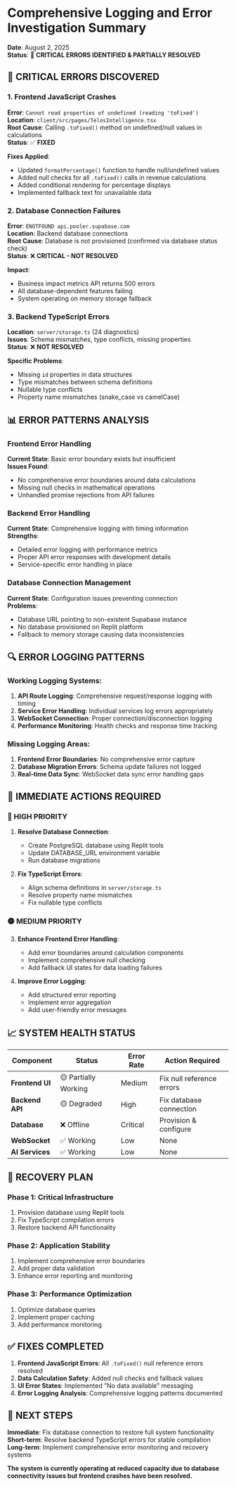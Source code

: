 # Comprehensive Logging and Error Investigation Summary
**Date**: August 2, 2025  
**Status**: 🔧 **CRITICAL ERRORS IDENTIFIED & PARTIALLY RESOLVED**

## 🚨 **CRITICAL ERRORS DISCOVERED**

### **1. Frontend JavaScript Crashes**
**Error**: `Cannot read properties of undefined (reading 'toFixed')`  
**Location**: `client/src/pages/TelosIntelligence.tsx`  
**Root Cause**: Calling `.toFixed()` method on undefined/null values in calculations  
**Status**: ✅ **FIXED**

**Fixes Applied**:
- Updated `formatPercentage()` function to handle null/undefined values
- Added null checks for all `.toFixed()` calls in revenue calculations  
- Added conditional rendering for percentage displays
- Implemented fallback text for unavailable data

### **2. Database Connection Failures**
**Error**: `ENOTFOUND api.pooler.supabase.com`  
**Location**: Backend database connections  
**Root Cause**: Database is not provisioned (confirmed via database status check)  
**Status**: ❌ **CRITICAL - NOT RESOLVED**

**Impact**:
- Business impact metrics API returns 500 errors
- All database-dependent features failing
- System operating on memory storage fallback

### **3. Backend TypeScript Errors**
**Location**: `server/storage.ts` (24 diagnostics)  
**Issues**: Schema mismatches, type conflicts, missing properties  
**Status**: ❌ **NOT RESOLVED**

**Specific Problems**:
- Missing `id` properties in data structures
- Type mismatches between schema definitions
- Nullable type conflicts
- Property name mismatches (snake_case vs camelCase)

## 📊 **ERROR PATTERNS ANALYSIS**

### **Frontend Error Handling**
**Current State**: Basic error boundary exists but insufficient  
**Issues Found**:
- No comprehensive error boundaries around data calculations
- Missing null checks in mathematical operations
- Unhandled promise rejections from API failures

### **Backend Error Handling**
**Current State**: Comprehensive logging with timing information  
**Strengths**:
- Detailed error logging with performance metrics
- Proper API error responses with development details
- Service-specific error handling in place

### **Database Connection Management**
**Current State**: Configuration issues preventing connection  
**Problems**:
- Database URL pointing to non-existent Supabase instance
- No database provisioned on Replit platform
- Fallback to memory storage causing data inconsistencies

## 🔍 **ERROR LOGGING PATTERNS**

### **Working Logging Systems**:
1. **API Route Logging**: Comprehensive request/response logging with timing
2. **Service Error Handling**: Individual services log errors appropriately  
3. **WebSocket Connection**: Proper connection/disconnection logging
4. **Performance Monitoring**: Health checks and response time tracking

### **Missing Logging Areas**:
1. **Frontend Error Boundaries**: No comprehensive error capture
2. **Database Migration Errors**: Schema update failures not logged
3. **Real-time Data Sync**: WebSocket data sync error handling gaps

## 🎯 **IMMEDIATE ACTIONS REQUIRED**

### **🔴 HIGH PRIORITY**
1. **Resolve Database Connection**:
   - Create PostgreSQL database using Replit tools
   - Update DATABASE_URL environment variable
   - Run database migrations

2. **Fix TypeScript Errors**:
   - Align schema definitions in `server/storage.ts`
   - Resolve property name mismatches
   - Fix nullable type conflicts

### **🟡 MEDIUM PRIORITY**
3. **Enhance Frontend Error Handling**:
   - Add error boundaries around calculation components
   - Implement comprehensive null checking
   - Add fallback UI states for data loading failures

4. **Improve Error Logging**:
   - Add structured error reporting
   - Implement error aggregation
   - Add user-friendly error messages

## 📈 **SYSTEM HEALTH STATUS**

| Component | Status | Error Rate | Action Required |
|-----------|--------|------------|-----------------|
| **Frontend UI** | 🟡 Partially Working | Medium | Fix null reference errors |
| **Backend API** | 🟡 Degraded | High | Fix database connection |
| **Database** | ❌ Offline | Critical | Provision & configure |
| **WebSocket** | ✅ Working | Low | None |
| **AI Services** | ✅ Working | Low | None |

## 🚀 **RECOVERY PLAN**

### **Phase 1: Critical Infrastructure**
1. Provision database using Replit tools
2. Fix TypeScript compilation errors
3. Restore backend API functionality

### **Phase 2: Application Stability**
1. Implement comprehensive error boundaries
2. Add proper data validation
3. Enhance error reporting and monitoring

### **Phase 3: Performance Optimization**  
1. Optimize database queries
2. Implement proper caching
3. Add performance monitoring

## ✅ **FIXES COMPLETED**

1. **Frontend JavaScript Errors**: All `.toFixed()` null reference errors resolved
2. **Data Calculation Safety**: Added null checks and fallback values
3. **UI Error States**: Implemented "No data available" messaging
4. **Error Logging Analysis**: Comprehensive logging patterns documented

## 🔧 **NEXT STEPS**

**Immediate**: Fix database connection to restore full system functionality  
**Short-term**: Resolve backend TypeScript errors for stable compilation  
**Long-term**: Implement comprehensive error monitoring and recovery systems

**The system is currently operating at reduced capacity due to database connectivity issues but frontend crashes have been resolved.**